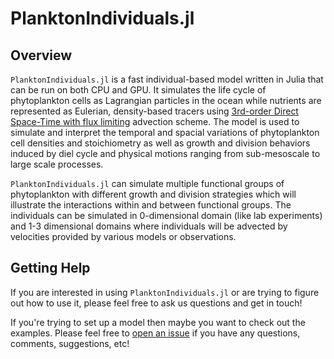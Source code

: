 # PlanktonIndividuals.jl

## Overview

`PlanktonIndividuals.jl` is a fast individual-based model written in Julia that can be run on both CPU and GPU. It simulates the life cycle of phytoplankton cells as Lagrangian particles in the ocean while nutrients are represented as Eulerian, density-based tracers using [3rd-order Direct Space-Time with flux limiting](https://mitgcm.readthedocs.io/en/latest/algorithm/adv-schemes.html#third-order-direct-space-time-with-flux-limiting) advection scheme. The model is used to simulate and interpret the temporal and spacial variations of phytoplankton cell densities and stoichiometry as well as growth and division behaviors induced by diel cycle and physical motions ranging from sub-mesoscale to large scale processes.

`PlanktonIndividuals.jl` can simulate multiple functional groups of phytoplankton with different growth and division strategies which will illustrate the interactions within and between functional groups. The individuals can be simulated in 0-dimensional domain (like lab experiments) and 1-3 dimensional domains where individuals will be advected by velocities provided by various models or observations.

## Getting Help

If you are interested in using `PlanktonIndividuals.jl` or are trying to figure out how to use it, please feel free to ask us questions and get in touch!  

If you're trying to set up a model then maybe you want to check out the examples. Please feel free to [open an issue](https://github.com/JuliaOcean/PlanktonIndividuals.jl/issues)
if you have any questions, comments, suggestions, etc!
